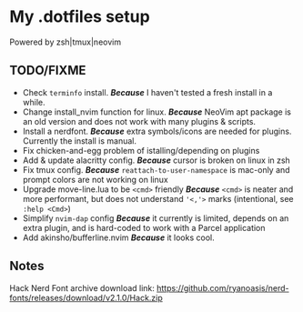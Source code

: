 # My .dotfiles setup

Powered by zsh|tmux|neovim

## TODO/FIXME

 * Check `terminfo` install. ___Because___ I haven't tested a fresh install in a while.
 * Change install_nvim function for linux. ___Because___ NeoVim apt package is an old version and does not work with many plugins & scripts.
 * Install a nerdfont. ___Because___ extra symbols/icons are needed for plugins. Currently the install is manual.
 * Fix chicken-and-egg problem of istalling/depending on plugins
 * Add & update alacritty config. ___Because___ cursor is broken on linux in zsh
 * Fix tmux config. ___Because___ `reattach-to-user-namespace` is mac-only and prompt colors are not working on linux
 * Upgrade move-line.lua to be `<cmd>` friendly ___Because___ `<cmd>` is neater and more performant, but does not understand `'<,'>` marks (intentional, see `:help <Cmd>`)
 * Simplify `nvim-dap` config ___Because___ it currently is limited, depends on an extra plugin, and is hard-coded to work with a Parcel application
 * Add akinsho/bufferline.nvim ___Because___ it looks cool.

## Notes

Hack Nerd Font archive download link: https://github.com/ryanoasis/nerd-fonts/releases/download/v2.1.0/Hack.zip
